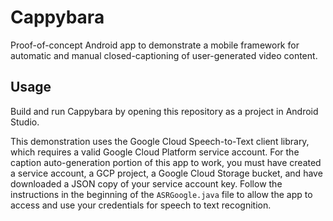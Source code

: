 # Cappybara

Proof-of-concept Android app to demonstrate a mobile framework for automatic and manual closed-captioning of user-generated video content. 

## Usage
Build and run Cappybara by opening this repository as a project in Android Studio.

This demonstration uses the Google Cloud Speech-to-Text client library, which requires a valid Google Cloud Platform service account. For the caption auto-generation portion of this app to work, you must have created a service account, a GCP project, a Google Cloud Storage bucket, and have downloaded a JSON copy of your service account key. Follow the instructions in the beginning of the `ASRGoogle.java` file to allow the app to access and use your credentials for speech to text recognition.